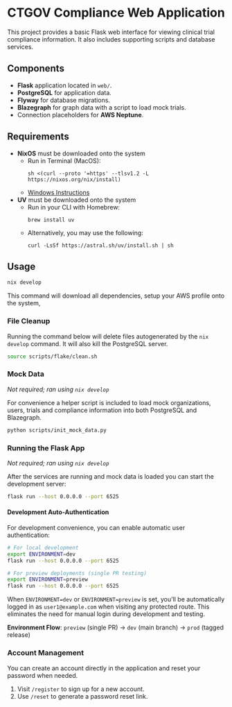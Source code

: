 # CTGOV Compliance Web Application

This project provides a basic Flask web interface for viewing clinical
trial compliance information. It also includes supporting scripts and
database services.

## Components

- **Flask** application located in `web/`.
- **PostgreSQL** for application data.
- **Flyway** for database migrations.
- **Blazegraph** for graph data with a script to load mock trials.
- Connection placeholders for **AWS Neptune**.

## Requirements

- **NixOS** must be downloaded onto the system
  - Run in Terminal (MacOS):
    ```
    sh <(curl --proto '=https' --tlsv1.2 -L https://nixos.org/nix/install)
    ```
  - [Windows Instructions](https://nixos.org/download/#nix-install-windows)
- **UV** must be downloaded onto the system
  - Run in your CLI with Homebrew:
    ```
    brew install uv
    ```
  - Alternatively, you may use the following:
    ```
    curl -LsSf https://astral.sh/uv/install.sh | sh
    ```

## Usage

```bash
nix develop
```

This command will download all dependencies, setup your AWS profile onto the system,

### File Cleanup

Running the command below will delete files autogenerated by the `nix develop` command. It will also kill the PostgreSQL server.

```bash
source scripts/flake/clean.sh
```

### Mock Data

_Not required; ran using `nix develop`_

For convenience a helper script is included to load mock organizations,
users, trials and compliance information into both PostgreSQL and Blazegraph.

```bash
python scripts/init_mock_data.py
```

### Running the Flask App

_Not required; ran using `nix develop`_

After the services are running and mock data is loaded you can start the
development server:

```bash
flask run --host 0.0.0.0 --port 6525
```

#### Development Auto-Authentication

For development convenience, you can enable automatic user authentication:

```bash
# For local development
export ENVIRONMENT=dev
flask run --host 0.0.0.0 --port 6525

# For preview deployments (single PR testing)
export ENVIRONMENT=preview
flask run --host 0.0.0.0 --port 6525
```

When `ENVIRONMENT=dev` or `ENVIRONMENT=preview` is set, you'll be automatically logged in as `user1@example.com` when visiting any protected route. This eliminates the need for manual login during development and testing.

**Environment Flow**: `preview` (single PR) → `dev` (main branch) → `prod` (tagged release)

### Account Management

You can create an account directly in the application and reset your password when needed.

1. Visit `/register` to sign up for a new account.
2. Use `/reset` to generate a password reset link.
